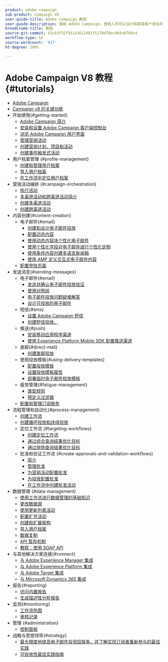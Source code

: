 ```yaml
---
product: adobe campaign
sub-product: Campaign V8
user-guide-title: Adobe Campaign 教程
user-guide-description: 借助 Adobe Campaign，营销人员可以设计跨渠道客户体验并提供可视活动编排、实时交互管理和跨渠道执行的环境。
breadcrumb-title: 教程
source-git-commit: 42cb3f32f931a3612481f5170d70ec964a8769c4
workflow-type: ht
source-wordcount: '417'
ht-degree: 100%

---
```



# Adobe Campaign V8 教程 {#tutorials}

+ [Adobe Campaign](/help/overview.md)
+ [Campaign v8 的关键功能](https://experienceleague.adobe.com/docs/campaign/campaign-v8/start/whats-new.html?lang=zh-Hans)
+ 开始使用{#getting-started}
   + [Adobe Campaign 简介](/help/get-started/introduction-to-adobe-campaign.md)
   + [安装和设置 Adobe Campaign 客户端控制台](/help/get-started/install-and-set-up-the-adobe-campaign-client-console.md)
   + [浏览 Adobe Campaign 用户界面](/help/get-started/explore-the-adobe-campaign-user-interface.md)
   + [管理营销活动](/help/get-started/manage-marketing-campaigns.md)
   + [创建营销计划、项目和活动](/help/get-started/create-a-marketing-plan-programs-and-campaigns.md)
   + [创建事件触发式活动](/help/get-started/create-event-triggered-campaigns.md)
+ 用户档案管理 {#profile-management}
   + [创建和管理用户档案](/help/profile-management/create-and-manage-profiles.md)
   + [导入用户档案](/help/profile-management/import-profiles.md)
   + [在工作流中定位用户档案](/help/profile-management/target-profiles-in-a-workflow.md)
+ 营销活动编排 {#campaign-orchestration}
   + [执行活动](/help/orchestrate-campaigns/execute-a-campaign.md)
   + [多渠道活动和跨渠道活动简介](/help/orchestrate-campaigns/introduction-to-cross-and-multi-channel-campaigns.md)
   + [创建多渠道活动](/help/orchestrate-campaigns/multi-channel-campaigns.md)
   + [创建跨渠道活动](/help/orchestrate-campaigns/cross-channel-campaigns.md)
+ 内容创建{#content-creation}
   + 电子邮件{#email}
      + [创建和设计电子邮件投放](/help/content-creation/create-and-design-email-deliveries.md)
      + [配置动态内容](/help/content-creation/configure-dynamic-content.md)
      + [使用动态内容块个性化电子邮件](/help/content-creation/personalize-using-dynamic-content-blocks.md)
      + [使用个性化字段对电子邮件进行个性化定制](/help/content-creation/personalize-emails-using-personalization-fields.md)
      + [使用条件内容创建多语言新闻稿](/help/content-creation/create-a-multilingual-newsletter-using-conditional-content.md)
      + [使用 AMP 定义交互式电子邮件内容](/help/content-creation/design-interactive-email-content-with-amp.md)
   + [配置登陆页面](/help/content-creation/configure-landingpages.md)
+ 发送消息{#sending-messages}
   + 电子邮件{#email}
      + [发送并确认电子邮件投放验证](/help/send-messages/email/send-and-validate-proofs.md)
      + [使用对照组](/help/send-messages/email/use-control-groups.md)
      + [电子邮件投放问题疑难解答](/help/send-messages/email/troubleshoot-email-delivery-issues.md)
      + [设计可投放的电子邮件](/help/send-messages/email/design-emails-for-deliverability.md)
   + 短信{#sms}
      + [设置 Adobe Campaign 短信](https://experienceleague.adobe.com/docs/campaign-learn/set-up-sms-for-adobe-campaign/overview.html?lang=zh-Hans)
      + [创建短信投放。](/help/send-messages/mobile/create-an-sms-delivery.md)
   + 推送{#push}
      + [安装移动应用程序渠道](/help/send-messages/mobile/install-the-mobile-app.md)
      + [使用 Experience Platform Mobile SDK 配置推送渠道](/help/send-messages/mobile/configure-push-using-aep-mobile-sdk.md)
   + 直邮{#direct-mail}
      + [创建直邮投放](/help/send-messages/direct-mail/create-direct-mail-deliveries.md)
   + 使用投放模板{#using-delivery-templates}
      + [配置投放模板](/help/send-messages/use-delivery-templates/configure-a-delivery-template.md)
      + [设置投放模板属性](/help/send-messages/use-delivery-templates/set-delivery-template-properties.md)
      + [部署临时电子邮件投放模板](/help/send-messages/use-delivery-templates/deploy-ad-hoc-email-delivery-template.md)
   + 疲劳管理{#fatigue-management}
      + [类型规则](/help/send-messages/fatigue-management/typology-rules-for-fatigue-management.md)
      + [预定义过滤器](/help/send-messages/fatigue-management/fatigue-management-using-filters.md)
   + [配置和管理订阅服务](/help/send-messages/configure-and-manage-subscription-services.md)
+ 流程管理和自动化{#process-management}
   + [创建工作流](/help/process-management/create-a-workflow.md)
   + [创建循环投放和连续投放](/help/process-management/recurring-deliveries.md)
   + 定位工作流 {#targeting-workflows}
      + [创建定位工作流](/help/process-management/create-a-targeting-workflow.md)
      + [通过组合查询结果优化目标](/help/process-management/refine-targets-by-combining-query-results.md)
      + [通过排除查询结果优化目标](/help/process-management/refine-targets-by-excluding-query-results.md)
   + 批准和验证工作流 {#create-approvals-and-validation-workflows}
      + [简介](/help/process-management/create-approvals-and-validation-workflows/create-approvals-and-validation-workflows-introduction.md)
      + [管理批准](/help/process-management/create-approvals-and-validation-workflows/manage-approvals.md)
      + [为营销活动配置批准](/help/process-management/create-approvals-and-validation-workflows/configure-approvals-for-campaigns.md)
      + [为投放配置批准](/help/process-management/create-approvals-and-validation-workflows/configure-approvals-for-deliveries.md)
      + [在工作流中创建批准活动](/help/process-management/create-approvals-and-validation-workflows/create-approval-process-in-a-workflow.md)
+ 数据管理 {#data-management}
   + [使用工作流进行数据管理的基础知识](/help/data-management/data-management-fundamentals.md)
   + [更改数据源](/help/data-management/change-data-source.md)
   + [使用更新列表活动](/help/process-management/use-the-update-list-activity.md)
   + [配置扩充活动](/help/process-management/enrichment-activity.md)
   + [创建和扩展架构](/help/data-management/create-and-extend-a-schema.md)
   + [导入用户档案](/help/data-management/import-profiles.md)
   + [数据复制](/help/data-management/data-replication.md)
   + [API 暂存机制](/help/data-management/api-staging-mechanism.md)
   + [教程：使用 SOAP API](https://experienceleague.adobe.com/docs/campaign-learn/use-soap-apis/introduction.html?lang=zh-Hans)
+ 与其他解决方案连接{#connect}
   + [与 Adobe Experience Manager 集成](https://experienceleague.adobe.com/docs/campaign-learn/integrate-with-experience-manager/overview.html?lang=zh-Hans)
   + [与 Adobe Experience Platform 集成](https://experienceleague.adobe.com/docs/campaign-learn/integrate-with-experience-platform/overview.html?lang=zh-Hans)
   + [与 Adobe Target 集成](/help/connect/target-integration.md)
   + [与 Microsoft Dynamics 365 集成](/help/connect/dynamics365-integration.md)
+ 报告{#reporting}
   + [访问内置报告](/help/reporting/access-built-in-reports.md)
   + [生成描述性分析报告](/help/reporting/generate-a-descriptive-analysis-report.md)
+ 监测{#monitoring}
   + [工作流热图](/help/monitoring/workflow-heatmap.md)
   + [审核记录](/help/monitoring/audit-trail.md)
+ 管理 {#administration}
   + [控制面板](https://experienceleague.adobe.com/docs/campaign-learn/control-panel/control-panel-overview.html?lang=zh-Hans)
+ 战略与思想领导{#strategy}
   + [最大限度地提高电子邮件投资回报率，并了解实现订阅者重新参与的最佳实践](/help/strategy/campaign-maximize-email-best-practices.md)
   + [可投放性最佳实践指南](https://experienceleague.adobe.com/docs/deliverability-learn/deliverability-best-practice-guide/introduction.html?lang=zh-Hans)
